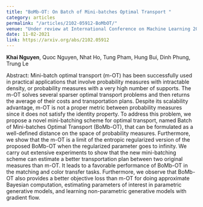 ```yaml
---
title: "BoMb-OT: On Batch of Mini-batches Optimal Transport "
category: articles
permalink: "/articles/2102-05912-BoMbOT/"
venue: "Under review at International Conference on Machine Learning 2021"
date: 11-02-2021
link: https://arxiv.org/abs/2102.05912
---
```


[comment]: <> (<a href="https://arxiv.org/abs/2002.07367">Arxiv</a>.)
<b>Khai Nguyen</b>, Quoc Nguyen, Nhat Ho,  Tung Pham, Hung Bui, Dinh Phung, Trung Le

Abstract: Mini-batch optimal transport (m-OT) has been successfully used in practical applications that involve probability measures with intractable density, or probability measures with a very high number of supports. The m-OT solves several sparser optimal transport problems and then returns the average of their costs and transportation plans. Despite its scalability advantage, m-OT is not a proper metric between probability measures since it does not satisfy the identity property. To address this problem, we propose a novel mini-batching scheme for optimal transport, named Batch of Mini-batches Optimal Transport (BoMb-OT), that can be formulated as a well-defined distance on the space of probability measures. Furthermore, we show that the m-OT is a limit of the entropic regularized version of the proposed BoMb-OT when the regularized parameter goes to infinity. We carry out extensive experiments to show that the new mini-batching scheme can estimate a better transportation plan between two original measures than m-OT. It leads to a favorable performance of BoMb-OT in the matching and color transfer tasks. Furthermore, we observe that BoMb-OT also provides a better objective loss than m-OT for doing approximate Bayesian computation, estimating parameters of interest in parametric generative models, and learning non-parametric generative models with gradient flow.

